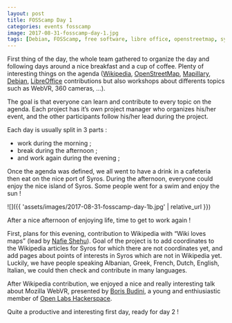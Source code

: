 ```yaml
---
layout: post
title: FOSScamp Day 1
categories: events fosscamp
image: 2017-08-31-fosscamp-day-1.jpg
tags: [Debian, FOSScamp, free software, libre office, openstreetmap, syros, WikiLovesMaps]
---
```

First thing of the day, the whole team gathered to organize the day and following days around a nice breakfast and a cup of coffee.
Plenty of interesting things on the agenda ([Wikipedia](https://www.wikipedia.org/), [OpenStreetMap](https://www.openstreetmap.org/), [Mapillary](http://www.mapillary.com/), [Debian](https://www.debian.org/), [LibreOffice](https://www.libreoffice.org/) contributions but also workshops about differents topics such as WebVR, 360 cameras, …).

The goal is that everyone can learn and contribute to every topic on the agenda. Each project has it’s own project manager who organizes his/her event, and the other participants follow his/her lead during the project.

Each day is usually split in 3 parts :
- work during the morning ;
- break during the afternoon ;
- and work again during the evening ;

Once the agenda was defined, we all went to have a drink in a cafeteria then eat on the nice port of Syros.
During the afternoon, everyone could enjoy the nice island of Syros. Some people went for a swim and enjoy the sun !

![]({{ 'assets/images/2017-08-31-fosscamp-day-1b.jpg' | relative_url }})

After a nice afternoon of enjoying life, time to get to work again !

First, plans for this evening, contribution to Wikipedia with “Wiki loves maps” (lead by [Nafie Shehu](https://twitter.com/Nafie_Shehu)). Goal of the project is to add coordinates to the Wikipedia articles for Syros for which there are not coordinates yet, and add pages about points of interests in Syros which are not in Wikipedia yet.
Luckily, we have people speaking Albanian, Greek, French, Dutch, English, Italian, we could then check and contribute in many languages.

After Wikipedia contribution, we enjoyed a nice and really interesting talk about Mozilla WebVR, presented by [Boris Budini](https://twitter.com/borisbudini), a young and enthiusiastic member of [Open Labs Hackerspace](https://openlabs.cc/en/).

Quite a productive and interesting first day, ready for day 2 !
